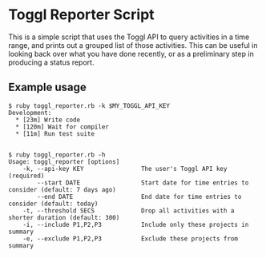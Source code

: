 # Toggl Reporter Script

This is a simple script that uses the Toggl API to query activities in a time range, and prints out a grouped list of those activities.
This can be useful in looking back over what you have done recently, or as a preliminary step in producing a status report.

## Example usage

    $ ruby toggl_reporter.rb -k $MY_TOGGL_API_KEY
    Development:
      * [23m] Write code
      * [120m] Wait for compiler
      * [11m] Run test suite


    $ ruby toggl_reporter.rb -h
    Usage: toggl_reporter [options]
        -k, --api-key KEY                The user's Toggl API key (required)
            --start DATE                 Start date for time entries to consider (default: 7 days ago)
            --end DATE                   End date for time entries to consider (default: today)
        -t, --threshold SECS             Drop all activities with a shorter duration (default: 300)
        -i, --include P1,P2,P3           Include only these projects in summary
        -e, --exclude P1,P2,P3           Exclude these projects from summary
